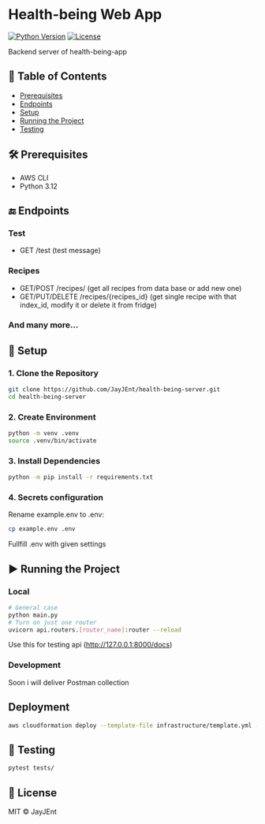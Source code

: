 # Health-being Web App

[![Python Version](https://img.shields.io/badge/python-3.13%2B-blue)](https://www.python.org/)
[![License](https://img.shields.io/badge/license-MIT-green)](LICENSE)

Backend server of health-being-app

## 📌 Table of Contents
- [Prerequisites](#-prerequisites)
- [Endpoints](#-endpoints)
- [Setup](#-setup)
- [Running the Project](#-running-the-project)
- [Testing](#-testing)


## 🛠 Prerequisites
- AWS CLI
- Python 3.12


## 🔚 Endpoints

### Test
- GET /test (test message)

### Recipes
- GET/POST /recipes/ (get all recipes from data base or add new one)
- GET/PUT/DELETE /recipes/{recipes_id} (get single recipe with that index_id, modify it or delete it from fridge)

### And many more...

## 🚀 Setup

### 1. Clone the Repository
```bash
git clone https://github.com/JayJEnt/health-being-server.git
cd health-being-server
```

### 2. Create Environment
```bash
python -m venv .venv
source .venv/bin/activate
```

### 3. Install Dependencies
```bash
python -m pip install -r requirements.txt
```

### 4. Secrets configuration
Rename example.env to .env:

```bash
cp example.env .env
```

Fullfill .env with given settings


## ▶ Running the Project

### Local
```bash
# General case
python main.py
# Turn on just one router
uvicorn api.routers.[router_name]:router --reload
```
Use this for testing api (http://127.0.0.1:8000/docs)

### Development
Soon i will deliver Postman collection


## Deployment
```bash
aws cloudformation deploy --template-file infrastructure/template.yml --stack-name health-being_server --capabilities CAPABILITY_IAM
```


## 🧪 Testing
```bash
pytest tests/
```


## 📜 License
MIT © JayJEnt
